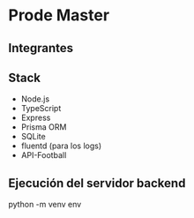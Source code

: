 # Prode Master

## Integrantes

## Stack

- Node.js
- TypeScript
- Express
- Prisma ORM
- SQLite
- fluentd (para los logs)
- API-Football

## Ejecución del servidor backend

python -m venv env
